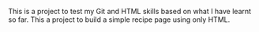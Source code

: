 This is a project to test my Git and HTML skills based on what I have learnt so far. 
This a project to build a simple recipe page using only HTML.